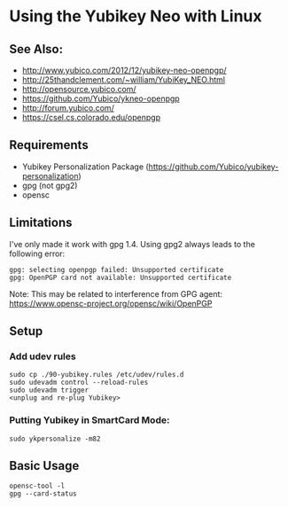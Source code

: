 # Using the Yubikey Neo with Linux

## See Also:

* http://www.yubico.com/2012/12/yubikey-neo-openpgp/
* http://25thandclement.com/~william/YubiKey_NEO.html
* http://opensource.yubico.com/
* https://github.com/Yubico/ykneo-openpgp
* http://forum.yubico.com/
* https://csel.cs.colorado.edu/openpgp

## Requirements

* Yubikey Personalization Package
(https://github.com/Yubico/yubikey-personalization)
* gpg (not gpg2)
* opensc

## Limitations

I've only made it work with gpg 1.4. Using gpg2 always leads to the
following error:

    gpg: selecting openpgp failed: Unsupported certificate
    gpg: OpenPGP card not available: Unsupported certificate

Note: This may be related to interference from GPG agent:
https://www.opensc-project.org/opensc/wiki/OpenPGP

## Setup

### Add udev rules

    sudo cp ./90-yubikey.rules /etc/udev/rules.d
    sudo udevadm control --reload-rules
    sudo udevadm trigger
    <unplug and re-plug Yubikey>

### Putting Yubikey in SmartCard Mode:

    sudo ykpersonalize -m82

## Basic Usage

    opensc-tool -l
    gpg --card-status
